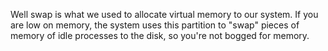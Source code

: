 
 Well swap is what we used to allocate virtual memory to our system. 
 If you are low on memory, the system uses this partition to "swap" pieces of memory of idle processes to the disk, so you're not bogged for memory.
